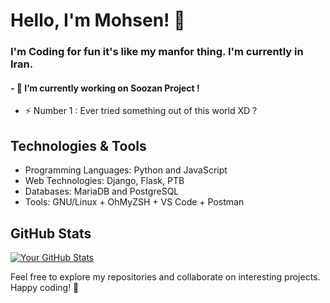 # Hello, I'm Mohsen! 👋

### I'm Coding for fun it's like my manfor thing. I'm currently in Iran.

#### - 🔭 I’m currently working on Soozan Project !
- ⚡ Number 1 : Ever tried something out of this world XD ?


## Technologies & Tools

- Programming Languages: Python and JavaScript
- Web Technologies: Django, Flask, PTB
- Databases: MariaDB and PostgreSQL
- Tools: GNU/Linux + OhMyZSH + VS Code + Postman 



## GitHub Stats

[![Your GitHub Stats](https://github-readme-stats.vercel.app/api?username=your-username&show_icons=true&count_private=true&hide=contribs&theme=radical)](https://github.com/your-username)


Feel free to explore my repositories and collaborate on interesting projects. Happy coding! 🚀
